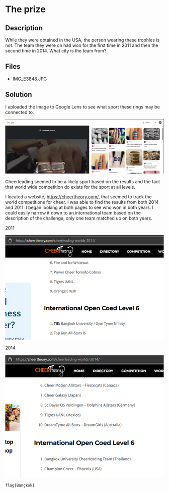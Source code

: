 # The prize

## Description

While they were obtained in the USA, the person wearing these trophies is not. The team they were on had won for the first time in 2011 and then the second time in 2014. What city is the team from?

## Files

* [IMG_E3848.JPG](<files/IMG_E3848.JPG>)



## Solution

I uploaded the image to Google Lens to see what sport these rings may be connected to.



![](/images/lens.png)



Cheerleading seemed to be a likely sport based on the results and the fact that world wide competition do exists for the sport at all levels. 



I located a website, https://cheertheory.com/, that seemed to track the world competitions for cheer. I was able to find the results from both 2014 and 2011. I began looking at both pages to see who won in both years. I could easily narrow it down to an international team based on the description of the challenge, only one team matched up on both years. 



2011

![](/images/2011.png)

2014

![](/images/2014.png)

```
flag{Bangkok}
```






